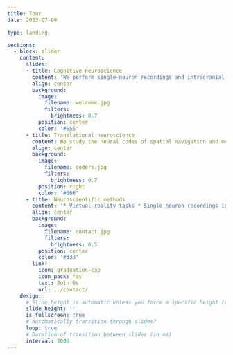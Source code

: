 ```yaml
---
title: Tour
date: 2023-07-09

type: landing

sections:
  - block: slider
    content:
      slides:
      - title: Cognitive neuroscience
        content: 'We perform single-neuron recordings and intracranial EEG in epilepsy patients to understand the neural basis of spatial navigation and memory.'
        align: center
        background:
          image:
            filename: welcome.jpg
            filters:
              brightness: 0.7
          position: center
          color: '#555'
      - title: Translational neuroscience
        content: We study the neural codes of spatial navigation and memory in humans and aim at identifying their impairments in Alzheimer's disease and epilepsy.
        align: center
        background:
          image:
            filename: coders.jpg
            filters:
              brightness: 0.7
          position: right
          color: '#666'
      - title: Neuroscientific methods
        content: '* Virtual-reality tasks * Single-neuron recordings in humans'
        align: center
        background:
          image:
            filename: contact.jpg
            filters:
              brightness: 0.5
          position: center
          color: '#333'
        link:
          icon: graduation-cap
          icon_pack: fas
          text: Join Us
          url: ../contact/
    design:
      # Slide height is automatic unless you force a specific height (e.g. '400px')
      slide_height: ''
      is_fullscreen: true
      # Automatically transition through slides?
      loop: true
      # Duration of transition between slides (in ms)
      interval: 3000
---
```

